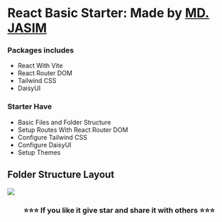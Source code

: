 # React Basic Starter: Made by <a href="https://ismailjosim.netlify.app/">MD. JASIM</a>

### Packages includes

* React With Vite
* React Router DOM
* Tailwind CSS
* DaisyUI

### Starter Have

* Basic Files and Folder Structure
* Setup Routes With React Router DOM
* Configure Tailwind CSS
* Configure DaisyUI
* Setup Themes


## Folder Structure Layout

<img src="https://i.ibb.co/C0zDC3J/React-application-folder-structure-layout.png"/>

<h3 style="text-align: center;">⭐⭐⭐ If you like it give star and share it with others ⭐⭐⭐</h3>
